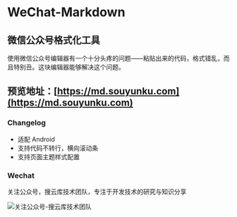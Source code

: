 # WeChat-Markdown

## 微信公众号格式化工具

使用微信公众号编辑器有一个十分头疼的问题——粘贴出来的代码，格式错乱，而且特别丑。这块编辑器能够解决这个问题。

## 预览地址：[https://md.souyunku.com](https://md.souyunku.com)

### Changelog

- 适配 Android
- 支持代码不转行，横向滚动条
- 支持页面主题样式配置

### Wechat

关注公众号，搜云库技术团队，专注于开发技术的研究与知识分享
 
![关注公众号-搜云库技术团队](http://www.ymq.io/images/souyunku.png "搜云库技术团队")
